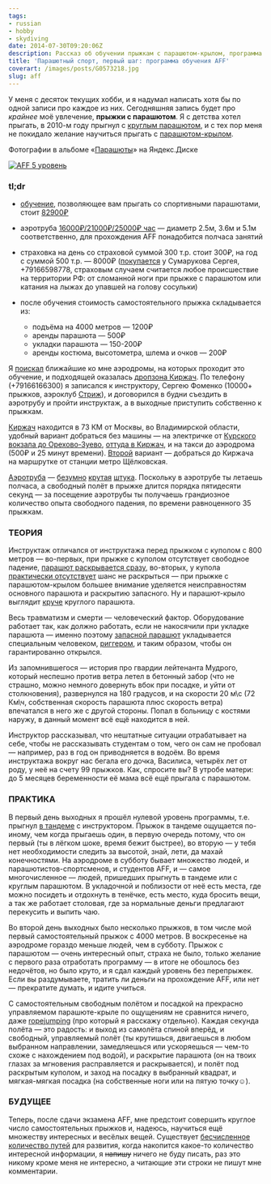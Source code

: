 ```yaml
---
tags:
- russian
- hobby
- skydiving
date: 2014-07-30T09:20:06Z
description: Рассказ об обучении прыжкам с парашютом-крылом, программа обучения AFF, семь уровней с боссом на финальном.
title: 'Парашютный спорт, первый шаг: программа обучения AFF'
coverart: /images/posts/G0573218.jpg
slug: aff
---
```


У меня с десяток текущих хобби, и я надумал написать хотя бы по одной записи про каждое из них. Сегодняшняя запись будет про *крайнее* моё увлечение, **прыжки с парашютом**. Я с детства хотел прыгать, в 2010-м году прыгнул с [круглым парашютом](https://www.google.com/search?tbm=isch&q=%D0%BA%D1%80%D1%83%D0%B3%D0%BB%D1%8B%D0%B9%20%D0%BF%D0%B0%D1%80%D0%B0%D1%88%D1%8E%D1%82 "Картинки в поиске Google"), и с тех пор меня не покидало желание научиться прыгать с [парашютом-крылом](https://www.google.com/search?tbm=isch&q=%D0%BF%D0%B0%D1%80%D0%B0%D1%88%D1%8E%D1%82%20%D0%BA%D1%80%D1%8B%D0%BB%D0%BE "Картинки в поиске Google").

Фотографии в альбоме «<a href="https://yadi.sk/a/dj8ws-nO3UGb5E">Парашюты</a>» на Яндекс.Диске

[![AFF 5 уровень](/images/posts/G0573218.jpg#center)](https://yadi.sk/a/dj8ws-nO3UGb5E/5acc637455d73d76a92de31a)

<!--more-->

### <a id="summary">tl;dr</a>

- [обучение](https://en.wikipedia.org/wiki/Accelerated_freefall "Accelerated Freefall — Википедия"), позволяющее вам прыгать со спортивными парашютами, стоит [82900₽](https://aerograd.ru/aff "AFF – программа индивидуального обучения")

- аэротруба [16000₽/](https://aerodynamika.ru/stoimost/)[21000₽/25000₽ час](https://www.freezone.net/rates/ "Тарифы | Freezone") — диаметр 2.5м, 3.6м и 5.1м соответственно, для прохождения AFF понадобится полчаса занятий

- страховка на день со страховой суммой 300 т.р. стоит 300₽, на год с суммой 500 т.р. — 8000₽ ([покупается](http://borkidz.ru/?page_id=2263) у Сумарукова Сергея, +79166598778, страховым случаем считается любое происшествие на территории РФ: от сломанной ноги при прыжке с парашютом или катания на лыжах до упавшей на голову сосульки)

- после обучения стоимость самостоятельного прыжка складывается из:
  - подъёма на 4000 метров — 1200₽
  - аренды парашюта — 500₽
  - укладки парашюта — 150-200₽
  - аренды костюма, высотометра, шлема и очков — 200₽


Я [поискал](https://www.google.com/search?q=AFF%20%D0%9C%D0%BE%D1%81%D0%BA%D0%B2%D0%B0 "AFF Москва") ближайшие ко мне аэродромы, на которых проходит это обучение, и подходящей оказалась [дропзона Киржач](http://www.dzkirzhach.com/ "Прыжки с парашютом — Киржач"). По телефону (+79166166300) я записался к инструктору, Сергею Фоменко (10000+ прыжков, аэроклуб [Стриж](http://www.strizhi-aff.ru/obuchenie_aff "Курс AFF, программа АФФ, обучение прыжкам с парашютом и свободному падению в Москве")), и договорился в будни съездить в аэротрубу и пройти инструктаж, а в выходные приступить собственно к прыжкам.

[Киржач](https://maps.yandex.ru/-/CVr8zPik "DZ Kirzhach на карте") находится в 73 КМ от Москвы, во Владимирской области, удобный вариант добраться без машины — на электричке от [Курского вокзала до Орехово-Зуево](https://rasp.yandex.ru/search/?fromName=Москва&toName=Орехово-Зуево "Расписание электричек из Москвы в Орехово-Зуево"), [оттуда в Киржач](https://rasp.yandex.ru/search/?fromName=Орехово-Зуево&toId=c10663 "Расписание электричек из Орехова-Зуева в Киржач"), и на такси до аэродрома (500₽ и 25 минут времени). [Второй](http://www.dzkirzhach.com/ "Прыжки с парашютом – Киржач") вариант — добраться до Киржача на маршрутке от станции метро Щёлковская.

[Аэротруба](https://www.youtube.com/channel/UC8q5xow_j4enTbjf2tkqQgg) — [безумно](https://vimeo.com/30232403 "Russland Freezone on Vimeo") [крутая](https://vimeo.com/78643511 "Tunnel camps on Vimeo") [штука](https://vimeo.com/58963524 "Wind tunnel RW4 training on Vimeo"). Поскольку в аэротрубе ты летаешь полчаса, а свободный полёт в прыжке длится порядка пятидесяти секунд — за посещение аэротрубы ты получаешь грандиозное количество опыта свободного падения, по времени равноценного 35 прыжкам.

### <a id="theory">ТЕОРИЯ</a>

Инструктаж отличался от инструктажа перед прыжком с куполом с 800 метров — во-первых, при прыжке с куполом отсутствует свободное падение, [парашют раскрывается сразу](https://www.google.com/search?tbm=isch&q=800%20%D0%BC%D0%B5%D1%82%D1%80%D0%BE%D0%B2%20%D0%BE%D1%82%D0%B4%D0%B5%D0%BB%D0%B5%D0%BD%D0%B8%D0%B5 "первая-вторая картинки по ссылке"), во-вторых, у купола [практически отсутствует](https://ru.wikipedia.org/wiki/%D0%94-6_%28%D0%BF%D0%B0%D1%80%D0%B0%D1%88%D1%8E%D1%82%29 "Д-6 парашют — Википедия") шанс не раскрыться — при прыжке с парашютом-крылом большее внимание уделяется неисправностям основного парашюта и раскрытию запасного. Ну и парашют-крыло выглядит [круче](https://www.google.com/search?tbm=isch&q=%D1%82%D0%B8%D0%BF%D1%8B%20%D0%BF%D0%B0%D1%80%D0%B0%D1%88%D1%8E%D1%82%D0%BE%D0%B2 "Поиск по картинкам Google") круглого парашюта.

Весь травматизм и смерти — человеческий фактор. Оборудование работает так, как должно работать, если не накосячили при укладке парашюта — именно поэтому [запасной парашют](https://ru.wikipedia.org/wiki/%D0%9F%D0%B0%D1%80%D0%B0%D1%88%D1%8E%D1%82#.D0.97.D0.B0.D0.BF.D0.B0.D1.81.D0.BD.D0.BE.D0.B9_.D0.BF.D0.B0.D1.80.D0.B0.D1.88.D1.8E.D1.82 "Парашют — Википедия") укладывается специальным человеком, [риггером](https://ru.wikipedia.org/wiki/%D0%A0%D0%B8%D0%B3%D0%B3%D0%B5%D1%80 "Риггер — Википедия"), и таким образом, чтобы он гарантированно открылся.

Из запомнившегося — история про гвардии лейтенанта Мудрого, который неспешно против ветра летел в бетонный забор (что не страшно, можно немного довернуть вбок при посадке, и уйти от столкновения), развернулся на 180 градусов, и на скорости 20 м\с (72 Км\ч, собственная скорость парашюта плюс скорость ветра) впечатался в него же с другой стороны. Попал в больницу с костями наружу, в данный момент всё ещё находится в ней.

Инструктор рассказывал, что нештатные ситуации отрабатывает на себе, чтобы не рассказывать студентам о том, чего он сам не пробовал — например, раз в год он приводняется в водоём. Во время инструктажа вокруг нас бегала его дочка, Василиса, четырёх лет от роду, у неё на счету 99 прыжков. Как, спросите вы? В утробе матери: до 5 месяцев беременности её мама всё ещё прыгала с парашютом.

### <a id="practice">ПРАКТИКА</a>

В первый день выходных я прошёл нулевой уровень программы, т.е. прыгнул [в тандеме](http://www.strizhi-aff.ru/tandem "Прыжок с парашютом в тандеме с инструктором | Аэроклуб Стриж") с инструктором. Прыжок в тандеме ощущается по-иному, чем когда прыгаешь один, в первую очередь потому, что он первый (ты в лёгком шоке, время бежит быстрее), во вторую — у тебя нет необходимости следить за высотой, знай, лети, да махай конечностями. На аэродроме в субботу бывает множество людей, и парашютистов-спортсменов, и студентов AFF, и — самое многочисленное — людей, пришедших прыгнуть в тандеме или с круглым парашютом. В укладочной и поблизости от неё есть места, где можно посидеть и отдохнуть в тенёчке, есть место, куда бросить вещи, а так же работает столовая, где за нормальные деньги предлагают перекусить и выпить чаю.

Во второй день выходных было несколько прыжков, в том числе мой первый самостоятельный прыжок с 4000 метров. В воскресенье на аэродроме гораздо меньше людей, чем в субботу. Прыжок с парашютом — очень интересный опыт, страха не было, только желание с первого раза отработать программу — в итоге не обошлось без недочётов, но было круто, и я сдал каждый уровень без перепрыжек. Если вы раздумываете, тратить ли деньги на прохождение AFF, или нет — прекратите думать, и идите учиться.

С самостоятельным свободным полётом и посадкой на прекрасно управляемом парашюте-крыле по ощущениям не сравнится ничего, даже [ropejumping](https://vk.com/club451415 "EXIT Rope-Jumping Team Москва") (про который я расскажу отдельно). Каждая секунда полёта — это радость: и выход из самолёта спиной вперёд, и свободный, управляемый полёт (ты крутишься, двигаешься в любом выбранном направлении, замедляешься или ускоряешься — чем-то схоже с нахождением под водой), и раскрытие парашюта (он на твоих глазах за мгновения расправляется и раскрывается), и полёт под раскрытым куполом, и заход на посадку в выбранный квадрат, и мягкая-мягкая посадка (на собственные ноги или на пятую точку☺).

### <a id="future">БУДУЩЕЕ</a>

Теперь, после сдачи экзамена AFF, мне предстоит совершить круглое число самостоятельных прыжков и, надеюсь, научиться ещё множеству интересных и весёлых вещей. Существует [бесчисленное количество путей](https://ru.wikipedia.org/wiki/%D0%9F%D0%B0%D1%80%D0%B0%D1%88%D1%8E%D1%82%D0%B8%D0%B7%D0%BC#.D0.9F.D0.B0.D1.80.D0.B0.D1.88.D1.8E.D1.82.D0.BD.D1.8B.D0.B9_.D1.81.D0.BF.D0.BE.D1.80.D1.82 "Парашютизм | Парашютный спорт — Википедия") для развития, когда накопится какое-то количество интересной информации, я ~~напишу~~ ничего не буду писать, раз это никому кроме меня не интересно, а читающие эти строки не пишут мне комментарии.
